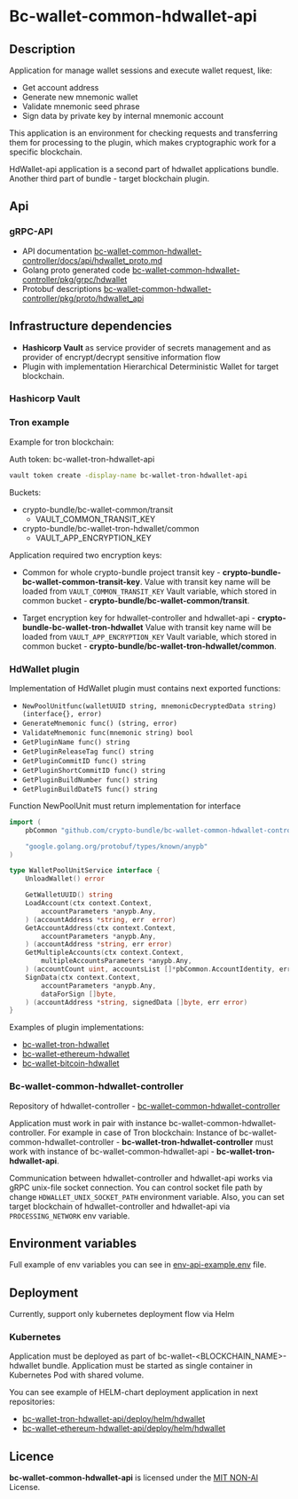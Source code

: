 # Bc-wallet-common-hdwallet-api

## Description

Application for manage wallet sessions and execute wallet request, like: 
 - Get account address
 - Generate new mnemonic wallet
 - Validate mnemonic seed phrase
 - Sign data by private key by internal mnemonic account

This application is an environment for checking requests and transferring them for processing to the plugin, 
which makes cryptographic work for a specific blockchain.

HdWallet-api application is a second part of hdwallet applications bundle.
Another third part of bundle - target blockchain plugin.

## Api

### gRPC-API
* API documentation [bc-wallet-common-hdwallet-controller/docs/api/hdwallet_proto.md](https://github.com/crypto-bundle/bc-wallet-common-hdwallet-controller/blob/develop/docs/api/hdwallet_proto.md)
* Golang proto generated code [bc-wallet-common-hdwallet-controller/pkg/grpc/hdwallet](https://github.com/crypto-bundle/bc-wallet-common-hdwallet-controller/tree/develop/pkg/grpc/hdwallet)
* Protobuf descriptions [bc-wallet-common-hdwallet-controller/pkg/proto/hdwallet_api](https://github.com/crypto-bundle/bc-wallet-common-hdwallet-controller/tree/develop/pkg/proto/hdwallet_api)

## Infrastructure dependencies

* **Hashicorp Vault** as service provider of secrets management and as provider of encrypt/decrypt sensitive information flow
* Plugin with implementation Hierarchical Deterministic Wallet for target blockchain.

### Hashicorp Vault

### Tron example
Example for tron blockchain:

Auth token: bc-wallet-tron-hdwallet-api
```bash
vault token create -display-name bc-wallet-tron-hdwallet-api
```

Buckets:
* crypto-bundle/bc-wallet-common/transit
    * VAULT_COMMON_TRANSIT_KEY
* crypto-bundle/bc-wallet-tron-hdwallet/common
    * VAULT_APP_ENCRYPTION_KEY

Application required two encryption keys:
* Common for whole crypto-bundle project transit key - **crypto-bundle-bc-wallet-common-transit-key**.
  Value with transit key name will be loaded from `VAULT_COMMON_TRANSIT_KEY` Vault variable, which stored in
  common bucket - **crypto-bundle/bc-wallet-common/transit**.

* Target encryption key for hdwallet-controller and hdwallet-api - **crypto-bundle-bc-wallet-tron-hdwallet**
  Value with transit key name will be loaded from `VAULT_APP_ENCRYPTION_KEY` Vault variable, which stored in
  common bucket - **crypto-bundle/bc-wallet-tron-hdwallet/common**.

### HdWallet plugin

Implementation of HdWallet plugin must contains next exported functions:
* ```NewPoolUnitfunc(walletUUID string, mnemonicDecryptedData string) (interface{}, error)```
* ```GenerateMnemonic func() (string, error)```
* ```ValidateMnemonic func(mnemonic string) bool```
* ```GetPluginName func() string```
* ```GetPluginReleaseTag func() string```
* ```GetPluginCommitID func() string```
* ```GetPluginShortCommitID func() string```
* ```GetPluginBuildNumber func() string```
* ```GetPluginBuildDateTS func() string```

Function NewPoolUnit must return implementation for interface
```Go
import (
    pbCommon "github.com/crypto-bundle/bc-wallet-common-hdwallet-controller/pkg/grpc/common"

    "google.golang.org/protobuf/types/known/anypb"
)

type WalletPoolUnitService interface {
	UnloadWallet() error

	GetWalletUUID() string
	LoadAccount(ctx context.Context,
		accountParameters *anypb.Any,
	) (accountAddress *string, err  error)
	GetAccountAddress(ctx context.Context,
		accountParameters *anypb.Any,
	) (accountAddress *string, err error)
	GetMultipleAccounts(ctx context.Context,
		multipleAccountsParameters *anypb.Any,
	) (accountCount uint, accountsList []*pbCommon.AccountIdentity, err error)
	SignData(ctx context.Context,
		accountParameters *anypb.Any,
		dataForSign []byte,
	) (accountAddress *string, signedData []byte, err error)
}
```

Examples of plugin implementations:
* [bc-wallet-tron-hdwallet](https://github.com/crypto-bundle/bc-wallet-tron-hdwallet)
* [bc-wallet-ethereum-hdwallet](https://github.com/crypto-bundle/bc-wallet-ethereum-hdwallet)
* [bc-wallet-bitcoin-hdwallet](https://github.com/crypto-bundle/bc-wallet-bitcoin-hdwallet)

### Bc-wallet-common-hdwallet-controller

Repository of hdwallet-controller - [bc-wallet-common-hdwallet-controller](https://github.com/crypto-bundle/bc-wallet-tron-hdwallet-controller)

Application must work in pair with instance bc-wallet-common-hdwallet-controller.
For example in case of Tron blockchain:
Instance of bc-wallet-common-hdwallet-controller - **bc-wallet-tron-hdwallet-controller** must work with instance
of bc-wallet-common-hdwallet-api - **bc-wallet-tron-hdwallet-api**.

Communication between hdwallet-controller and hdwallet-api works via gRPC unix-file socket connection.
You can control socket file path by change `HDWALLET_UNIX_SOCKET_PATH` environment variable.
Also, you can set target blockchain of hdwallet-controller and hdwallet-api via `PROCESSING_NETWORK` env variable.

## Environment variables

Full example of env variables you can see in  [env-api-example.env](./env-controller-example.env) file.

## Deployment

Currently, support only kubernetes deployment flow via Helm

### Kubernetes
Application must be deployed as part of bc-wallet-<BLOCKCHAIN_NAME>-hdwallet bundle.
Application must be started as single container in Kubernetes Pod with shared volume.

You can see example of HELM-chart deployment application in next repositories:
* [bc-wallet-tron-hdwallet-api/deploy/helm/hdwallet](https://github.com/crypto-bundle/bc-wallet-tron-hdwallet/tree/develop/deploy/helm/hdwallet)
* [bc-wallet-ethereum-hdwallet-api/deploy/helm/hdwallet](https://github.com/crypto-bundle/bc-wallet-ethereum-hdwallet/tree/develop/deploy/helm/hdwallet)

## Licence

**bc-wallet-common-hdwallet-api** is licensed under the [MIT NON-AI](./LICENSE) License.
